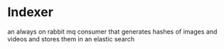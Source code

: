 # Indexer

an always on rabbit mq consumer that generates hashes of images and videos and stores them in an elastic search
